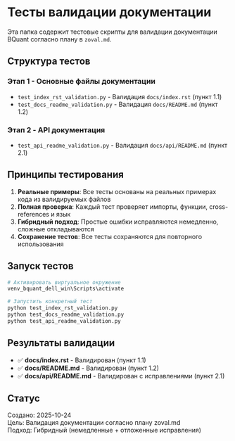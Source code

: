 # Тесты валидации документации

Эта папка содержит тестовые скрипты для валидации документации BQuant согласно плану в `zoval.md`.

## Структура тестов

### Этап 1 - Основные файлы документации
- `test_index_rst_validation.py` - Валидация `docs/index.rst` (пункт 1.1)
- `test_docs_readme_validation.py` - Валидация `docs/README.md` (пункт 1.2)

### Этап 2 - API документация
- `test_api_readme_validation.py` - Валидация `docs/api/README.md` (пункт 2.1)

## Принципы тестирования

1. **Реальные примеры**: Все тесты основаны на реальных примерах кода из валидируемых файлов
2. **Полная проверка**: Каждый тест проверяет импорты, функции, cross-references и язык
3. **Гибридный подход**: Простые ошибки исправляются немедленно, сложные откладываются
4. **Сохранение тестов**: Все тесты сохраняются для повторного использования

## Запуск тестов

```bash
# Активировать виртуальное окружение
venv_bquant_dell_win\Scripts\activate

# Запустить конкретный тест
python test_index_rst_validation.py
python test_docs_readme_validation.py
python test_api_readme_validation.py
```

## Результаты валидации

- ✅ **docs/index.rst** - Валидирован (пункт 1.1)
- ✅ **docs/README.md** - Валидирован (пункт 1.2)  
- ✅ **docs/api/README.md** - Валидирован с исправлениями (пункт 2.1)

## Статус

Создано: 2025-10-24  
Цель: Валидация документации согласно плану zoval.md  
Подход: Гибридный (немедленные + отложенные исправления)
